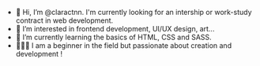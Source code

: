 - 👋 Hi, I’m @claractnn. I'm currently looking for an intership or work-study contract in web development.
- 👀 I’m interested in frontend development, UI/UX design, art...
- 🌱 I’m currently learning the basics of HTML, CSS and SASS.
- 👩🏻‍💻 I am a beginner in the field but passionate about creation and development !

<!---
claractnn/claractnn is a ✨ special ✨ repository because its `README.md` (this file) appears on your GitHub profile.
You can click the Preview link to take a look at your changes.
--->
